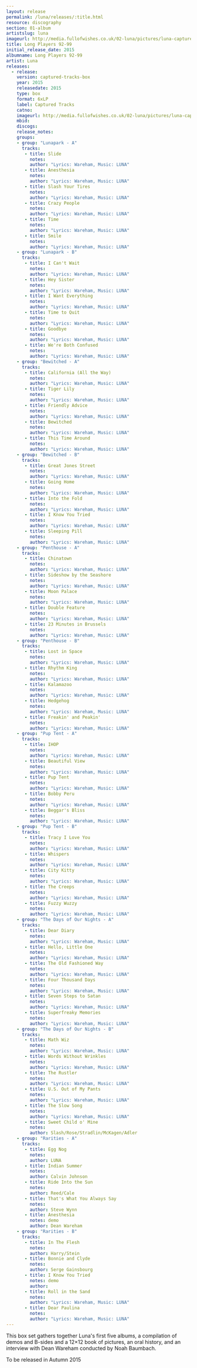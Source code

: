 ```yaml
---
layout: release
permalink: /luna/releases/:title.html
resource: discography
section: 01-album
artistslug: luna
imageurl: http://media.fullofwishes.co.uk/02-luna/pictures/luna-captured-tracks-box-set.png
title: Long Players 92-99
initial_release_date: 2015
albumname: Long Players 92-99
artist: Luna
releases:
  - release: 
    version: captured-tracks-box
    year: 2015
    releasedate: 2015
    type: box
    format: 6xLP
    label: Captured Tracks
    catno: 
    imageurl: http://media.fullofwishes.co.uk/02-luna/pictures/luna-captured-tracks-box-set.png
    mbid: 
    discogs: 
    release_notes: 
    groups:
    - group: "Lunapark - A"
      tracks:
       - title: Slide
         notes: 
         author: "Lyrics: Wareham, Music: LUNA"
       - title: Anesthesia
         notes: 
         author: "Lyrics: Wareham, Music: LUNA"
       - title: Slash Your Tires
         notes: 
         author: "Lyrics: Wareham, Music: LUNA"
       - title: Crazy People
         notes: 
         author: "Lyrics: Wareham, Music: LUNA"
       - title: Time
         notes: 
         author: "Lyrics: Wareham, Music: LUNA"
       - title: Smile
         notes: 
         author: "Lyrics: Wareham, Music: LUNA"
    - group: "Lunapark - B"
      tracks:
       - title: I Can't Wait
         notes: 
         author: "Lyrics: Wareham, Music: LUNA"
       - title: Hey Sister
         notes: 
         author: "Lyrics: Wareham, Music: LUNA"
       - title: I Want Everything
         notes: 
         author: "Lyrics: Wareham, Music: LUNA"
       - title: Time to Quit
         notes: 
         author: "Lyrics: Wareham, Music: LUNA"
       - title: Goodbye
         notes: 
         author: "Lyrics: Wareham, Music: LUNA"
       - title: We're Both Confused
         notes: 
         author: "Lyrics: Wareham, Music: LUNA"
    - group: "Bewitched - A"
      tracks:
       - title: California (All the Way)
         notes: 
         author: "Lyrics: Wareham, Music: LUNA"
       - title: Tiger Lily
         notes: 
         author: "Lyrics: Wareham, Music: LUNA"
       - title: Friendly Advice
         notes: 
         author: "Lyrics: Wareham, Music: LUNA"
       - title: Bewitched
         notes: 
         author: "Lyrics: Wareham, Music: LUNA"
       - title: This Time Around
         notes: 
         author: "Lyrics: Wareham, Music: LUNA"
    - group: "Bewitched - B"
      tracks:
       - title: Great Jones Street
         notes: 
         author: "Lyrics: Wareham, Music: LUNA"
       - title: Going Home
         notes: 
         author: "Lyrics: Wareham, Music: LUNA"
       - title: Into the Fold
         notes: 
         author: "Lyrics: Wareham, Music: LUNA"
       - title: I Know You Tried
         notes: 
         author: "Lyrics: Wareham, Music: LUNA"
       - title: Sleeping Pill
         notes: 
         author: "Lyrics: Wareham, Music: LUNA"
    - group: "Penthouse - A"
      tracks:
       - title: Chinatown
         notes: 
         author: "Lyrics: Wareham, Music: LUNA"
       - title: Sideshow by the Seashore
         notes: 
         author: "Lyrics: Wareham, Music: LUNA"
       - title: Moon Palace
         notes: 
         author: "Lyrics: Wareham, Music: LUNA"
       - title: Double Feature
         notes: 
         author: "Lyrics: Wareham, Music: LUNA"
       - title: 23 Minutes in Brussels
         notes: 
         author: "Lyrics: Wareham, Music: LUNA"
    - group: "Penthouse - B"
      tracks:
       - title: Lost in Space
         notes: 
         author: "Lyrics: Wareham, Music: LUNA"
       - title: Rhythm King
         notes: 
         author: "Lyrics: Wareham, Music: LUNA"
       - title: Kalamazoo
         notes: 
         author: "Lyrics: Wareham, Music: LUNA"
       - title: Hedgehog
         notes: 
         author: "Lyrics: Wareham, Music: LUNA"
       - title: Freakin' and Peakin'
         notes: 
         author: "Lyrics: Wareham, Music: LUNA"
    - group: "Pup Tent - A"
      tracks:
       - title: IHOP
         notes: 
         author: "Lyrics: Wareham, Music: LUNA"
       - title: Beautiful View
         notes: 
         author: "Lyrics: Wareham, Music: LUNA"
       - title: Pup Tent
         notes: 
         author: "Lyrics: Wareham, Music: LUNA"
       - title: Bobby Peru
         notes: 
         author: "Lyrics: Wareham, Music: LUNA"
       - title: Beggar's Bliss
         notes: 
         author: "Lyrics: Wareham, Music: LUNA"
    - group: "Pup Tent - B"
      tracks:
       - title: Tracy I Love You
         notes: 
         author: "Lyrics: Wareham, Music: LUNA"
       - title: Whispers
         notes: 
         author: "Lyrics: Wareham, Music: LUNA"
       - title: City Kitty
         notes: 
         author: "Lyrics: Wareham, Music: LUNA"
       - title: The Creeps
         notes: 
         author: "Lyrics: Wareham, Music: LUNA"
       - title: Fuzzy Wuzzy
         notes: 
         author: "Lyrics: Wareham, Music: LUNA"
    - group: "The Days of Our Nights - A"
      tracks:
       - title: Dear Diary
         notes: 
         author: "Lyrics: Wareham, Music: LUNA"
       - title: Hello, Little One
         notes: 
         author: "Lyrics: Wareham, Music: LUNA"
       - title: The Old Fashioned Way
         notes: 
         author: "Lyrics: Wareham, Music: LUNA"
       - title: Four Thousand Days
         notes: 
         author: "Lyrics: Wareham, Music: LUNA"
       - title: Seven Steps to Satan
         notes: 
         author: "Lyrics: Wareham, Music: LUNA"
       - title: Superfreaky Memories
         notes: 
         author: "Lyrics: Wareham, Music: LUNA"
    - group: "The Days of Our Nights - B"
      tracks:
       - title: Math Wiz
         notes: 
         author: "Lyrics: Wareham, Music: LUNA"
       - title: Words Without Wrinkles
         notes: 
         author: "Lyrics: Wareham, Music: LUNA"
       - title: The Rustler
         notes: 
         author: "Lyrics: Wareham, Music: LUNA"
       - title: U.S. Out of My Pants
         notes: 
         author: "Lyrics: Wareham, Music: LUNA"
       - title: The Slow Song
         notes: 
         author: "Lyrics: Wareham, Music: LUNA"
       - title: Sweet Child o' Mine
         notes: 
         author: Slash/Rose/Stradlin/McKagen/Adler
    - group: "Rarities - A"
      tracks:
       - title: Egg Nog
         notes: 
         author: LUNA
       - title: Indian Summer
         notes: 
         author: Calvin Johnson
       - title: Ride Into the Sun
         notes: 
         author: Reed/Cale
       - title: That's What You Always Say
         notes: 
         author: Steve Wynn
       - title: Anesthesia
         notes: demo
         author: Dean Wareham
    - group: "Rarities - B"
      tracks:
       - title: In The Flesh
         notes: 
         author: Harry/Stein
       - title: Bonnie and Clyde
         notes: 
         author: Serge Gainsbourg
       - title: I Know You Tried
         notes: demo
         author: 
       - title: Roll in the Sand
         notes: 
         author: "Lyrics: Wareham, Music: LUNA"
       - title: Dear Paulina
         notes: 
         author: "Lyrics: Wareham, Music: LUNA"
---
```

This box set gathers together Luna's first five albums, a compilation of demos and B-sides and a 12×12 book of pictures, an oral history, and an interview with Dean Wareham conducted by Noah Baumbach. 

To be released in Autumn 2015